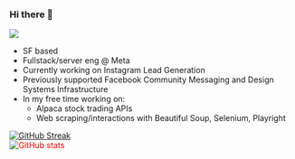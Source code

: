 ### Hi there 👋

![](https://komarev.com/ghpvc/?username=ayeagle&color=blueviolet)

- SF based
- Fullstack/server eng @ Meta
- Currently working on Instagram Lead Generation
- Previously supported Facebook Community Messaging and Design Systems Infrastructure
- In my free time working on:
  - Alpaca stock trading APIs
  - Web scraping/interactions with Beautiful Soup, Selenium, Playright

<div style="display: flexbox; flex-direction: column; color: red; justify-content: right;">
  <div>
  <div align="left">
    <a href="https://git.io/streak-stats">
      <img src="https://github-readme-streak-stats.herokuapp.com?user=ayeagle&theme=tokyonight&mode=weekly&card_width=467" alt="GitHub Streak" />
    </a>
  <br/>
    <img src="https://github-readme-stats.vercel.app/api?username=ayeagle&show_icons=true&theme=tokyonight" alt="GitHub stats" />
  </div>
</div>
<!--
<h3 align="left">Connect with me:</h3>
<p align="left">
<a href="your link" target="blank"><img align="center" src="https://cdn.jsdelivr.net/npm/simple-icons@3.0.1/icons/twitter.svg" alt="" height="30" width="40" /></a>
<a href="your link" target="blank"><img align="center" src="https://cdn.jsdelivr.net/npm/simple-icons@3.0.1/icons/linkedin.svg" alt="" height="30" width="40" /></a>
<a href="your link" target="blank"><img align="center" src="https://cdn.jsdelivr.net/npm/simple-icons@3.0.1/icons/instagram.svg" alt="" height="30" width="40" /></a>
<a href="your link" target="blank"><img align="center" src="https://cdn.jsdelivr.net/npm/simple-icons@3.0.1/icons/youtube.svg" alt="" height="30" width="40" /></a>
</p>
- 🔭 Fullstack/server eng @ Meta
- 🌱 I’m currently learning ...
- 👯 I’m looking to collaborate on ...
- 🤔 I’m looking for help with ...
- 💬 Ask me about ...
- 📫 How to reach me: ...
- 😄 Pronouns: ...
- ⚡ Fun fact: ...
<picture>
  <source media="(prefers-color-scheme: dark)" srcset="github-contribution-grid-snake-dark.svg" />
  <source media="(prefers-color-scheme: light)" srcset="github-contribution-grid-snake.svg" />
  <img alt="github-snake" src="github-snake.svg" />
</picture>
-->

<!--
**ayeagle/ayeagle** is a ✨ _special_ ✨ repository because its `README.md` (this file) appears on your GitHub profile.

Here are some ideas to get you started:


<div style="display: flexbox; flex-direction: column;">
  <div style="display: none; flex-direction: column; align:center;">



- 🔭 I’m currently working on ...
- 🌱 I’m currently learning ...
- 👯 I’m looking to collaborate on ...
- 🤔 I’m looking for help with ...
- 💬 Ask me about ...
- 📫 How to reach me: ...
- 😄 Pronouns: ...
- ⚡ Fun fact: ...
-->
